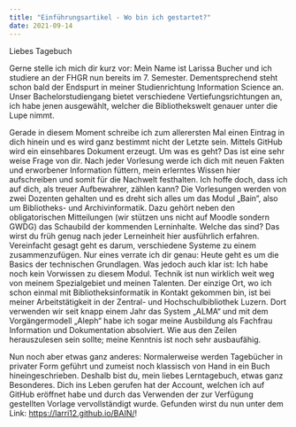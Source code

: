 ```yaml
---
title: "Einführungsartikel - Wo bin ich gestartet?"
date: 2021-09-14
---
```


Liebes Tagebuch

Gerne stelle ich mich dir kurz vor: Mein Name ist Larissa Bucher und ich studiere an der FHGR nun bereits im 7. Semester. Dementsprechend steht schon bald der Endspurt in meiner Studienrichtung Information Science an. Unser Bachelorstudiengang bietet verschiedene Vertiefungsrichtungen an, ich habe jenen ausgewählt, welcher die Bibliothekswelt genauer unter die Lupe nimmt. 

Gerade in diesem Moment schreibe ich zum allerersten Mal einen Eintrag in dich hinein und es wird ganz bestimmt nicht der Letzte sein. Mittels GitHub wird ein einsehbares Dokument erzeugt. Um was es geht? Das ist eine sehr weise Frage von dir. Nach jeder Vorlesung werde ich dich mit neuen Fakten und erworbener Information füttern, mein erlerntes Wissen hier aufschreiben und somit für die Nachwelt festhalten. Ich hoffe doch, dass ich auf dich, als treuer Aufbewahrer, zählen kann? Die Vorlesungen werden von zwei Dozenten gehalten und es dreht sich alles um das Modul „Bain“, also um Bibliotheks- und Archivinformatik. Dazu gehört neben den obligatorischen Mitteilungen (wir stützen uns nicht auf Moodle sondern GWDG) das Schaubild der kommenden Lerninhalte. Welche das sind? Das wirst du früh genug nach jeder Lerneinheit hier ausführlich erfahren. Vereinfacht gesagt geht es darum, verschiedene Systeme zu einem zusammenzufügen. Nur eines verrate ich dir genau: Heute geht es um die Basics der technischen Grundlagen. 
Was jedoch auch klar ist: Ich habe noch kein Vorwissen zu diesem Modul. Technik ist nun wirklich weit weg von meinem Spezialgebiet und meinen Talenten. Der einzige Ort, wo ich schon einmal mit Bibliotheksinformatik in Kontakt gekommen bin, ist bei meiner Arbeitstätigkeit in der Zentral- und Hochschulbibliothek Luzern. Dort verwenden wir seit knapp einem Jahr das System „ALMA“ und mit dem Vorgängermodell „Aleph“ habe ich sogar meine Ausbildung als Fachfrau Information und Dokumentation absolviert. Wie aus den Zeilen herauszulesen sein sollte; meine Kenntnis ist noch sehr ausbaufähig. 

Nun noch aber etwas ganz anderes: Normalerweise werden Tagebücher in privater Form geführt und zumeist noch klassisch von Hand in ein Buch hineingeschrieben. Deshalb bist du, mein liebes Lerntagebuch, etwas ganz Besonderes. Dich ins Leben gerufen hat der Account, welchen ich auf GitHub eröffnet habe und durch das Verwenden der zur Verfügung gestellten Vorlage vervollständigt wurde. Gefunden wirst du nun unter dem Link: https://larri12.github.io/BAIN/!

